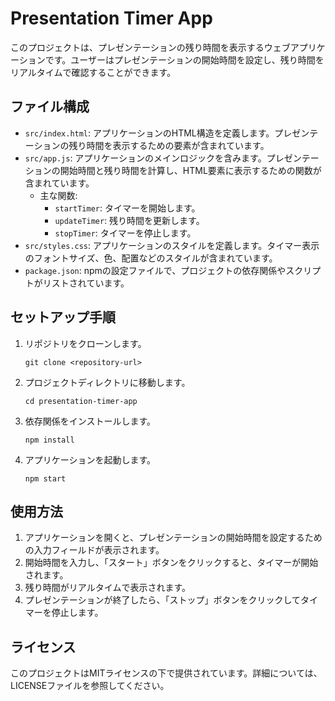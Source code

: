 # Presentation Timer App

このプロジェクトは、プレゼンテーションの残り時間を表示するウェブアプリケーションです。ユーザーはプレゼンテーションの開始時間を設定し、残り時間をリアルタイムで確認することができます。

## ファイル構成

- `src/index.html`: アプリケーションのHTML構造を定義します。プレゼンテーションの残り時間を表示するための要素が含まれています。
- `src/app.js`: アプリケーションのメインロジックを含みます。プレゼンテーションの開始時間と残り時間を計算し、HTML要素に表示するための関数が含まれています。
  - 主な関数:
    - `startTimer`: タイマーを開始します。
    - `updateTimer`: 残り時間を更新します。
    - `stopTimer`: タイマーを停止します。
- `src/styles.css`: アプリケーションのスタイルを定義します。タイマー表示のフォントサイズ、色、配置などのスタイルが含まれています。
- `package.json`: npmの設定ファイルで、プロジェクトの依存関係やスクリプトがリストされています。

## セットアップ手順

1. リポジトリをクローンします。
   ```
   git clone <repository-url>
   ```
2. プロジェクトディレクトリに移動します。
   ```
   cd presentation-timer-app
   ```
3. 依存関係をインストールします。
   ```
   npm install
   ```
4. アプリケーションを起動します。
   ```
   npm start
   ```

## 使用方法

1. アプリケーションを開くと、プレゼンテーションの開始時間を設定するための入力フィールドが表示されます。
2. 開始時間を入力し、「スタート」ボタンをクリックすると、タイマーが開始されます。
3. 残り時間がリアルタイムで表示されます。
4. プレゼンテーションが終了したら、「ストップ」ボタンをクリックしてタイマーを停止します。

## ライセンス

このプロジェクトはMITライセンスの下で提供されています。詳細については、LICENSEファイルを参照してください。